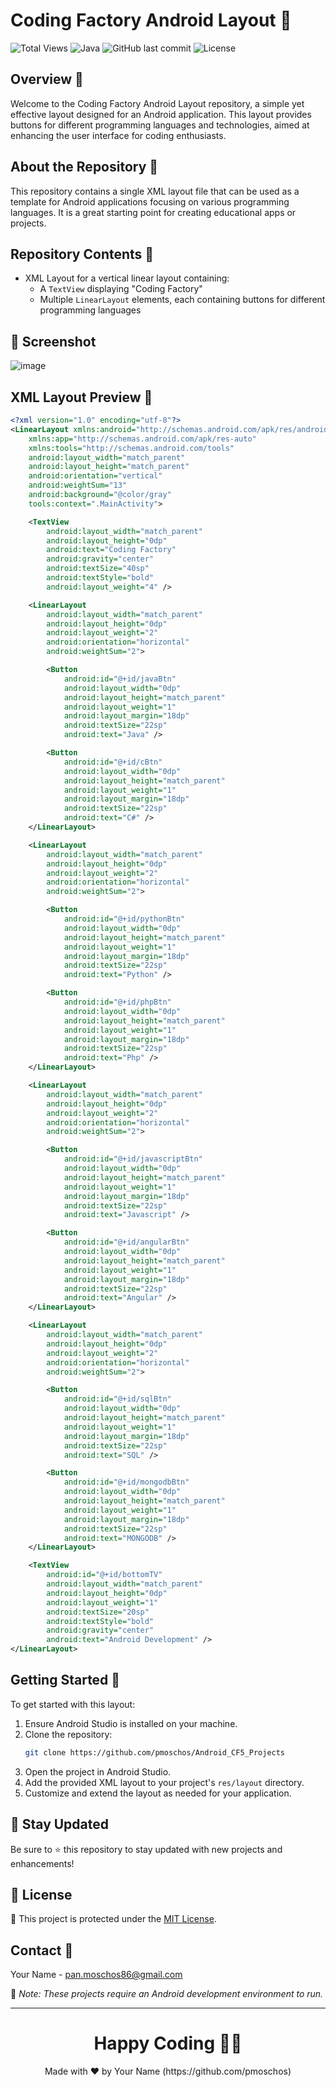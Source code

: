 # Coding Factory Android Layout 📱

![Total Views](https://views.whatilearened.today/views/github/pmoschos/android-projects.svg) ![Java](https://img.shields.io/badge/language-Java-orange.svg) ![GitHub last commit](https://img.shields.io/github/last-commit/pmoschos/Android_CF5_Projects) ![License](https://img.shields.io/badge/license-MIT-green.svg)

## Overview 🌟
Welcome to the Coding Factory Android Layout repository, a simple yet effective layout designed for an Android application. This layout provides buttons for different programming languages and technologies, aimed at enhancing the user interface for coding enthusiasts.

## About the Repository 📖
This repository contains a single XML layout file that can be used as a template for Android applications focusing on various programming languages. It is a great starting point for creating educational apps or projects.

## Repository Contents 📂
- XML Layout for a vertical linear layout containing:
  - A `TextView` displaying "Coding Factory"
  - Multiple `LinearLayout` elements, each containing buttons for different programming languages

## 📸 Screenshot
![image](https://github.com/pmoschos/NestedLinearLayouts/assets/133533759/101471a2-4d93-45ff-9032-9abc90eef128)

## XML Layout Preview 📄

```xml
<?xml version="1.0" encoding="utf-8"?>
<LinearLayout xmlns:android="http://schemas.android.com/apk/res/android"
    xmlns:app="http://schemas.android.com/apk/res-auto"
    xmlns:tools="http://schemas.android.com/tools"
    android:layout_width="match_parent"
    android:layout_height="match_parent"
    android:orientation="vertical"
    android:weightSum="13"
    android:background="@color/gray"
    tools:context=".MainActivity">

    <TextView
        android:layout_width="match_parent"
        android:layout_height="0dp"
        android:text="Coding Factory"
        android:gravity="center"
        android:textSize="40sp"
        android:textStyle="bold"
        android:layout_weight="4" />

    <LinearLayout
        android:layout_width="match_parent"
        android:layout_height="0dp"
        android:layout_weight="2"
        android:orientation="horizontal"
        android:weightSum="2">

        <Button
            android:id="@+id/javaBtn"
            android:layout_width="0dp"
            android:layout_height="match_parent"
            android:layout_weight="1"
            android:layout_margin="18dp"
            android:textSize="22sp"
            android:text="Java" />

        <Button
            android:id="@+id/cBtn"
            android:layout_width="0dp"
            android:layout_height="match_parent"
            android:layout_weight="1"
            android:layout_margin="18dp"
            android:textSize="22sp"
            android:text="C#" />
    </LinearLayout>

    <LinearLayout
        android:layout_width="match_parent"
        android:layout_height="0dp"
        android:layout_weight="2"
        android:orientation="horizontal"
        android:weightSum="2">

        <Button
            android:id="@+id/pythonBtn"
            android:layout_width="0dp"
            android:layout_height="match_parent"
            android:layout_weight="1"
            android:layout_margin="18dp"
            android:textSize="22sp"
            android:text="Python" />

        <Button
            android:id="@+id/phpBtn"
            android:layout_width="0dp"
            android:layout_height="match_parent"
            android:layout_weight="1"
            android:layout_margin="18dp"
            android:textSize="22sp"
            android:text="Php" />
    </LinearLayout>

    <LinearLayout
        android:layout_width="match_parent"
        android:layout_height="0dp"
        android:layout_weight="2"
        android:orientation="horizontal"
        android:weightSum="2">

        <Button
            android:id="@+id/javascriptBtn"
            android:layout_width="0dp"
            android:layout_height="match_parent"
            android:layout_weight="1"
            android:layout_margin="18dp"
            android:textSize="22sp"
            android:text="Javascript" />

        <Button
            android:id="@+id/angularBtn"
            android:layout_width="0dp"
            android:layout_height="match_parent"
            android:layout_weight="1"
            android:layout_margin="18dp"
            android:textSize="22sp"
            android:text="Angular" />
    </LinearLayout>

    <LinearLayout
        android:layout_width="match_parent"
        android:layout_height="0dp"
        android:layout_weight="2"
        android:orientation="horizontal"
        android:weightSum="2">

        <Button
            android:id="@+id/sqlBtn"
            android:layout_width="0dp"
            android:layout_height="match_parent"
            android:layout_weight="1"
            android:layout_margin="18dp"
            android:textSize="22sp"
            android:text="SQL" />

        <Button
            android:id="@+id/mongodbBtn"
            android:layout_width="0dp"
            android:layout_height="match_parent"
            android:layout_weight="1"
            android:layout_margin="18dp"
            android:textSize="22sp"
            android:text="MONGODB" />
    </LinearLayout>

    <TextView
        android:id="@+id/bottomTV"
        android:layout_width="match_parent"
        android:layout_height="0dp"
        android:layout_weight="1"
        android:textSize="20sp"
        android:textStyle="bold"
        android:gravity="center"
        android:text="Android Development" />
</LinearLayout>
```

## Getting Started 🚀
To get started with this layout:

1. Ensure Android Studio is installed on your machine.
2. Clone the repository:
   ```sh
   git clone https://github.com/pmoschos/Android_CF5_Projects
   ```
3. Open the project in Android Studio.
4. Add the provided XML layout to your project's `res/layout` directory.
5. Customize and extend the layout as needed for your application.

## 📢 Stay Updated
Be sure to ⭐ this repository to stay updated with new projects and enhancements!

## 📄 License
🔐 This project is protected under the [MIT License](https://mit-license.org/).

## Contact 📧
Your Name - pan.moschos86@gmail.com

🔗 *Note: These projects require an Android development environment to run.*

---
<h1 align=center>Happy Coding 👨‍💻 </h1>

<p align="center">
  Made with ❤️ by Your Name (https://github.com/pmoschos)
</p>
